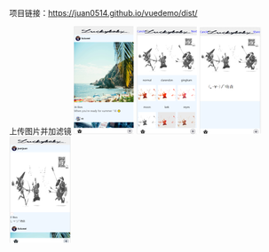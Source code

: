 项目链接：https://juan0514.github.io/vuedemo/dist/

上传图片并加滤镜
![这里随便写文字](https://github.com/juan0514/vuedemo/blob/pic/Picture1.png)
![这里随便写文字](https://github.com/juan0514/vuedemo/blob/pic/Picture2.png)
![这里随便写文字](https://github.com/juan0514/vuedemo/blob/pic/Picture3.png)
![这里随便写文字](https://github.com/juan0514/vuedemo/blob/pic/Picture4.png)





